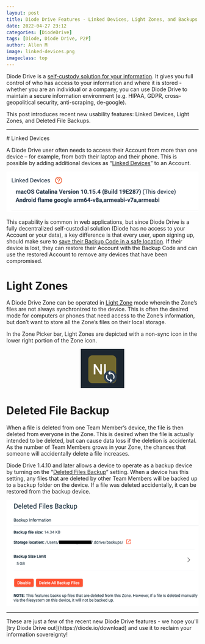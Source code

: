 ```yaml
---
layout: post
title: Diode Drive Features - Linked Devices, Light Zones, and Backups
date: 2022-04-27 23:12
categories: [DiodeDrive]
tags: [Diode, Diode Drive, P2P]
author: Allen M
image: linked-devices.png
imageclass: top
---
```

Diode Drive is a [self-custody solution for your information](https://diode.io/diode%20drive/self-custody-for-data-22032/).  It gives you full control of who has access to your information and where it is stored - whether you are an individual or a company, you can use Diode Drive to maintain a secure information environment (e.g. HIPAA, GDPR, cross-geopolitical security, anti-scraping, de-google).

This post introduces recent new usability features: Linked Devices, Light Zones, and Deleted File Backups.
<hr>
# Linked Devices

A Diode Drive user often needs to access their Account from more than one device – for example, from both their laptop and their phone.  This is possible by adding additional devices as “[Linked Devices](https://support.diode.io/article/g3d42k5onu)” to an Account.

<p align="center"><img src="images/blog/linked-device-list.png"></p>

This capability is common in web applications, but since Diode Drive is a fully decentralized self-custodial solution (Diode has no access to your Account or your data), a key difference is that every user, upon signing up, should make sure to [save their Backup Code in a safe location](https://support.diode.io/article/l7noragxyj).  If their device is lost, they can restore their Account with the Backup Code and can use the restored Account to remove any devices that have been compromised.

# Light Zones

A Diode Drive Zone can be operated in [Light Zone](https://support.diode.io/article/e90ihyvxq6) mode wherein the Zone’s files are not always synchronized to the device.  This is often the desired mode for computers or phones that need access to the Zone’s information, but don’t want to store all the Zone’s files on their local storage.

In the Zone Picker bar, Light Zones are depicted with a non-sync icon in the lower right portion of the Zone icon.

<p align="center"><img src="images/blog/light-zone-icon.png"></p>

# Deleted File Backup

When a file is deleted from one Team Member’s device, the file is then deleted from everyone in the Zone.  This is desired when the file is actually intended to be deleted, but can cause data loss if the deletion is accidental.  As the number of Team Members grows in your Zone, the chances that someone will accidentally delete a file increases.

Diode Drive 1.4.10 and later allows a device to operate as a backup device by turning on the “[Deleted Files Backup](https://support.diode.io/article/4uxydawrq1)” setting.  When a device has this setting, any files that are deleted by other Team Members will be backed up to a backup folder on the device.  If a file was deleted accidentally, it can be restored from the backup device.

<p align="center"><img src="images/blog/deleted-files-backup.png"></p>

<hr>
These are just a few of the recent new Diode Drive features - we hope you'll [try Diode Drive out](https://diode.io/download) and use it to reclaim your information sovereignty!

